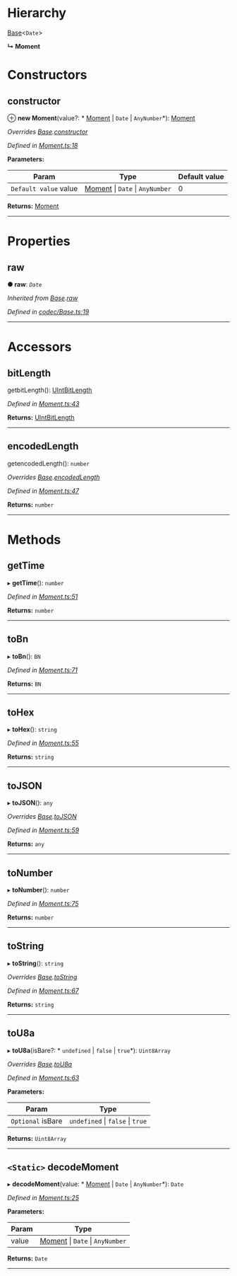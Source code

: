 

# Hierarchy

 [Base](_codec_base_.base.md)<`Date`>

**↳ Moment**

# Constructors

<a id="constructor"></a>

##  constructor

⊕ **new Moment**(value?: * [Moment](_moment_.moment.md) &#124; `Date` &#124; `AnyNumber`*): [Moment](_moment_.moment.md)

*Overrides [Base](_codec_base_.base.md).[constructor](_codec_base_.base.md#constructor)*

*Defined in [Moment.ts:18](https://github.com/polkadot-js/api/blob/8dbf0fa/packages/types/src/Moment.ts#L18)*

**Parameters:**

| Param | Type | Default value |
| ------ | ------ | ------ |
| `Default value` value |  [Moment](_moment_.moment.md) &#124; `Date` &#124; `AnyNumber`| 0 |

**Returns:** [Moment](_moment_.moment.md)

___

# Properties

<a id="raw"></a>

##  raw

**● raw**: *`Date`*

*Inherited from [Base](_codec_base_.base.md).[raw](_codec_base_.base.md#raw)*

*Defined in [codec/Base.ts:19](https://github.com/polkadot-js/api/blob/8dbf0fa/packages/types/src/codec/Base.ts#L19)*

___

# Accessors

<a id="bitlength"></a>

##  bitLength

getbitLength(): [UIntBitLength](../modules/_codec_uint_.md#uintbitlength)

*Defined in [Moment.ts:43](https://github.com/polkadot-js/api/blob/8dbf0fa/packages/types/src/Moment.ts#L43)*

**Returns:** [UIntBitLength](../modules/_codec_uint_.md#uintbitlength)

___
<a id="encodedlength"></a>

##  encodedLength

getencodedLength(): `number`

*Overrides [Base](_codec_base_.base.md).[encodedLength](_codec_base_.base.md#encodedlength)*

*Defined in [Moment.ts:47](https://github.com/polkadot-js/api/blob/8dbf0fa/packages/types/src/Moment.ts#L47)*

**Returns:** `number`

___

# Methods

<a id="gettime"></a>

##  getTime

▸ **getTime**(): `number`

*Defined in [Moment.ts:51](https://github.com/polkadot-js/api/blob/8dbf0fa/packages/types/src/Moment.ts#L51)*

**Returns:** `number`

___
<a id="tobn"></a>

##  toBn

▸ **toBn**(): `BN`

*Defined in [Moment.ts:71](https://github.com/polkadot-js/api/blob/8dbf0fa/packages/types/src/Moment.ts#L71)*

**Returns:** `BN`

___
<a id="tohex"></a>

##  toHex

▸ **toHex**(): `string`

*Defined in [Moment.ts:55](https://github.com/polkadot-js/api/blob/8dbf0fa/packages/types/src/Moment.ts#L55)*

**Returns:** `string`

___
<a id="tojson"></a>

##  toJSON

▸ **toJSON**(): `any`

*Overrides [Base](_codec_base_.base.md).[toJSON](_codec_base_.base.md#tojson)*

*Defined in [Moment.ts:59](https://github.com/polkadot-js/api/blob/8dbf0fa/packages/types/src/Moment.ts#L59)*

**Returns:** `any`

___
<a id="tonumber"></a>

##  toNumber

▸ **toNumber**(): `number`

*Defined in [Moment.ts:75](https://github.com/polkadot-js/api/blob/8dbf0fa/packages/types/src/Moment.ts#L75)*

**Returns:** `number`

___
<a id="tostring"></a>

##  toString

▸ **toString**(): `string`

*Overrides [Base](_codec_base_.base.md).[toString](_codec_base_.base.md#tostring)*

*Defined in [Moment.ts:67](https://github.com/polkadot-js/api/blob/8dbf0fa/packages/types/src/Moment.ts#L67)*

**Returns:** `string`

___
<a id="tou8a"></a>

##  toU8a

▸ **toU8a**(isBare?: * `undefined` &#124; `false` &#124; `true`*): `Uint8Array`

*Overrides [Base](_codec_base_.base.md).[toU8a](_codec_base_.base.md#tou8a)*

*Defined in [Moment.ts:63](https://github.com/polkadot-js/api/blob/8dbf0fa/packages/types/src/Moment.ts#L63)*

**Parameters:**

| Param | Type |
| ------ | ------ |
| `Optional` isBare |  `undefined` &#124; `false` &#124; `true`|

**Returns:** `Uint8Array`

___
<a id="decodemoment"></a>

## `<Static>` decodeMoment

▸ **decodeMoment**(value: * [Moment](_moment_.moment.md) &#124; `Date` &#124; `AnyNumber`*): `Date`

*Defined in [Moment.ts:25](https://github.com/polkadot-js/api/blob/8dbf0fa/packages/types/src/Moment.ts#L25)*

**Parameters:**

| Param | Type |
| ------ | ------ |
| value |  [Moment](_moment_.moment.md) &#124; `Date` &#124; `AnyNumber`|

**Returns:** `Date`

___

